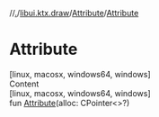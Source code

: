 //[.](../../index.md)/[libui.ktx.draw](../index.md)/[Attribute](index.md)/[Attribute](-attribute.md)



# Attribute  
[linux, macosx, windows64, windows]  
Content  
[linux, macosx, windows64, windows]  
fun [Attribute](-attribute.md)(alloc: CPointer<<ERROR CLASS>>?)  



